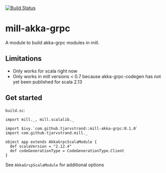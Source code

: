 [![Build Status](https://travis-ci.com/tjarvstrand/mill-akka-grpc.svg?branch=master)](https://travis-ci.com/tjarvstrand/mill-akka-grpc)

# mill-akka-grpc
A module to build akka-grpc modules in mill.

## Limitations
* Only works for scala right now
* Only works in mill versions < 0.7 because akka-grpc-codegen has not yet been published for scala 2.13

## Get started

`build.sc`:
```
import mill._, mill.scalalib._

import $ivy.`com.github.tjarvstrand::mill-akka-grpc:0.1.0`
import com.github.tjarvstrand.mill._

object app extends AkkaGrpcScalaModule {
  def scalaVersion = "2.12.4"
  def codeGenerationType = CodeGenerationType.Client
}
```

See `AkkaGrcpScalaModule` for additional options
